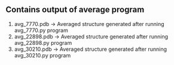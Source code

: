 ## Contains output of average program
1. avg_7770.pdb -> Averaged structure generated after running avg_7770.py program
2. avg_22898.pdb -> Averaged structure generated after running avg_22898.py program
3. avg_30210.pdb -> Averaged structure generated after running avg_30210.py program
